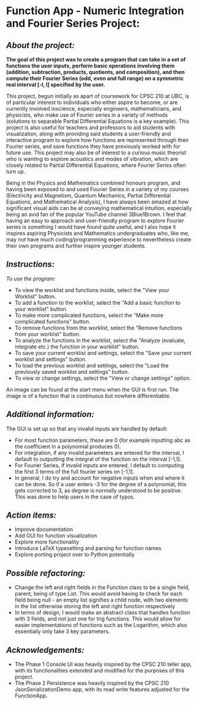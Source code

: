 # Function App - Numeric Integration and Fourier Series Project:

## *About the project:*
**The goal of this project was to create a program that can take in a set of functions the user inputs, perform basic
operations involving them (addition, subtraction, products, quotients, and composition), and then 
compute their Fourier Series (odd, even and full range) on a symmetric real interval [-l, l] specified by the user.**

This project, begun initially as apart of coursework for CPSC 210 at UBC, is of particular interest to individuals who
either aspire to become, or are currently involved inscience, especially engineers, mathematicians, and physicists, who
make use of Fourier series in a variety of methods (solutions to separable Partial Differential Equations is a key 
example). This project is also useful for teachers and professors to aid students with visualization, along with providing
said students a user-friendly and interactive program to explore how functions are represented through their Fourier 
series, and save functions they have previously worked with for future use. This project may also be of interest to a 
curious music theorist who is wanting to explore acoustics and modes of vibration, which are closely related to 
Partial Differential Equations, where Fourier Series often turn up.

Being in the Physics and Mathematics combined honours program, and having been exposed to and used Fourier Series in a 
variety of my courses (Electricity and Magnetism, Quantum Mechanics, Partial Differential Equations, and Mathematical 
Analysis), I have always been amazed at how significant visual aids can be at conveying mathematical
intuition, especially being an avid fan of the popular YouTube channel 3Blue1Brown. I feel that having an easy to 
approach and user-friendly program to explore Fourier series is something I would have found quite useful, and I also 
hope it inspires aspiring Physicists and Mathematics undergraduates who, like me, may not have much coding/programming 
experience to nevertheless create their own programs and further inspire younger students. 


## *Instructions:*
*To use the program:*

- To view the worklist and functions inside, select the "View your Worklist" button.
- To add a function to the worklist, select the "Add a basic function to your worklist" button.
- To make more complicated functions, select the "Make more complicated functions" button.
- To remove functions from the worklist, select the "Remove functions from your worklist" button.
- To analyze the functions in the worklist, select the "Analyze (evaluate, integrate etc.) the function in your
worklist" button.
- To save your current worklist and settings, select the "Save your current worklist and settings" button.
- To load the previous worklist and settings, select the "Load the previously saved worklist and settings" button.
- To view or change settings, select the "View or change settings" option.

An image can be found at the start menu when the GUI is first run. The image is of a function that is continuous but
nowhere differentiable.

## *Additional information:*
The GUI is set up so that any invalid inputs are handled by default:
- For most function parameters, these are 0 (for example inputting abc as the coefficient in a polynomial produces 0).
- For integration, if any invalid parameters are entered for the interval, I default to outputting the integral of the
function on the interval [-1,1]. 
- For Fourier Series, if invalid inputs are entered, I default to computing the first 3 terms of the full
fourier series on [-1,1]. 
- In general, I do try and account for negative inputs when and where it can be done. So if a user enters -3 for the 
degree of a polynomial, this gets corrected to 3, as degree is normally understood to be positive. This was done to help
users in the case of typos.

## *Action items:*
- Improve documentation
- Add GUI for function visualization
- Explore more functionality
- Introduce LaTeX typesetting and parsing for function names
- Explore porting project over to Python potentially


## *Possible refactoring:*
- Change the left and right fields in the Function class to be a single field, parent, being of type List<Function>. 
This would avoid having to check for each field being null - an empty list signifies a child node, with two elements in
the list otherwise storing the left and right function respectively
- In terms of design, I would make an abstract class that handles function with 3 fields, and not just one for trig 
functions. This would allow for easier implementations of functions such as the Logarithm, which also essentially only 
take 3 key parameters.

## *Acknowledgements:*
- The Phase 1 Console UI was heavily inspired by the CPSC 210 teller app, with its functionalities extended
  and modified for the purposes of this project.
- The Phase 2 Persistence was heavily inspired by the CPSC 210 JsonSerializationDemo app, with its read write
  features adjusted for the FunctionApp.

